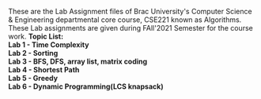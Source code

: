 These are the Lab Assignment files of Brac University's Computer Science & Engineering departmental core course, CSE221 known as Algorithms. These Lab assignments are given during FAll'2021 Semester for the course work.
<b>
Topic List: \
Lab 1 - Time Complexity <br/>
Lab 2 - Sorting <br/>
Lab 3 - BFS, DFS, array list, matrix coding <br/>
Lab 4 - Shortest Path <br/>
Lab 5 - Greedy \
Lab 6 - Dynamic Programming(LCS knapsack)
